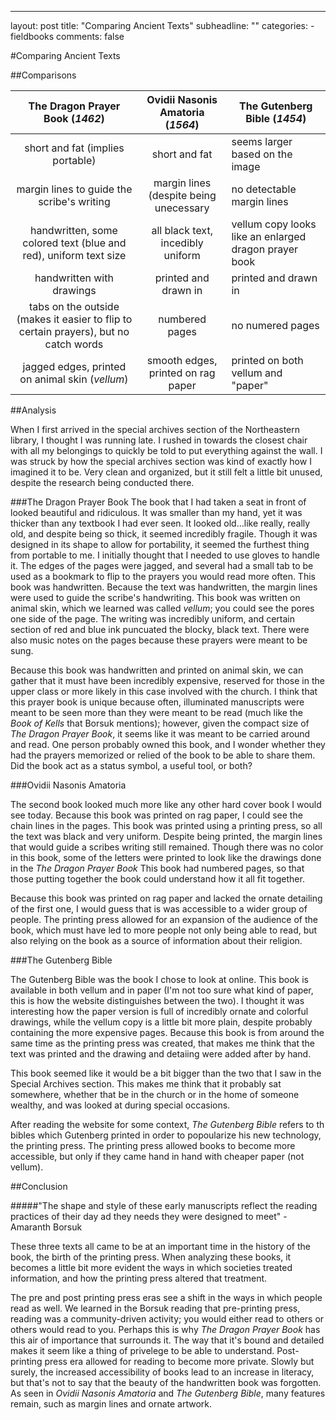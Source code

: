 
---
layout: post
title: "Comparing Ancient Texts"
subheadline: ""
categories:
    - fieldbooks
comments: false






#Comparing Ancient Texts

##Comparisons

|   The Dragon Prayer Book (_1462_)	|Ovidii Nasonis Amatoria (_1564_)    	|   The Gutenberg Bible (_1454_)	|
|:-:	|:-:	|---	|
|   short and fat (implies portable)	| short and fat 	| seems larger based on the image| 
|  margin lines to guide the scribe's writing|margin lines (despite being unecessary| no detectable margin lines
| handwritten, some colored text (blue and red), uniform text size | all black text, incedibly uniform| vellum copy looks like an enlarged dragon prayer book
  	handwritten with drawings|   printed and drawn in|  printed and drawn in 	|
|   tabs on the outside (makes it easier to flip to  certain prayers), but no catch words	| numbered pages  	|   no numered pages	|
|   	jagged edges, printed on animal skin (_vellum_)| smooth edges, printed on rag paper  	|  printed on both vellum and "paper" 	|

##Analysis

When I first arrived in the special archives section of the Northeastern library, I thought I was running late. I rushed in towards the closest chair with all my belongings to quickly be told to put everything against the wall. I was struck by how the special archives section was kind of exactly how I imagined it to be. Very clean and organized, but it still felt a little bit unused, despite the research being conducted there. 

###The Dragon Prayer Book
The book that I had taken a seat in front of looked beautiful and ridiculous. It was smaller than my hand, yet it was thicker than any textbook I had ever seen. It looked old...like really, really old, and despite being so thick, it seemed incredibly fragile. Though it was designed in its shape to allow for portability, it seemed the furthest thing from portable to me. I initially thought that I needed to use gloves to handle it. The edges of the pages were jagged, and several had a small tab to be used as a bookmark to flip to the prayers you would read more often. This book was handwritten. Because the text was handwritten, the margin lines were used to guide the scribe's handwriting. This book was written on animal skin, which we learned was called _vellum_; you could see the pores one side of the page. The writing was incredibly uniform, and certain section of red and blue ink puncuated the blocky, black text. There were also music notes on the pages because these prayers were meant to be sung.

Because this book was handwritten and printed on animal skin, we can gather that it must have been incredibly expensive, reserved for those in the upper class or more likely in this case involved with the church. I think that this prayer book is unique because often, illuminated manuscripts were meant to be seen more than they were meant to be read (much like the _Book of Kells_ that Borsuk mentions); however, given the compact size of _The Dragon Prayer Book_, it seems like it was meant to be carried around and read. One person probably owned this book, and I wonder whether they had the prayers memorized or relied of the book to be able to share them. Did the book act as a status symbol, a useful tool, or both?

###Ovidii Nasonis Amatoria

The second book looked much more like any other hard cover book I would see today. Because this book was printed on rag paper, I could see the chain lines in the pages. This book was printed using a printing press, so all the text was black and very uniform. Despite being printed, the margin lines that would guide a scribes writing still remained. Though there was no color in this book, some of the letters were printed to look like the drawings done in the _The Dragon Prayer Book_ This book had numbered pages, so that those putting together the book could understand how it all fit together. 

Because this book was printed on rag paper and lacked the ornate detailing of the first one, I would guess that is was accessible to a wider group of people. The printing press allowed for an expansion of the audience of the book, which must have led to more people not only being able to read, but also relying on the book as a source of information about their religion. 

###The Gutenberg Bible

The Gutenberg Bible was the book I chose to look at online. This book is available in both vellum and in paper (I'm not too sure what kind of paper, this is how the website distinguishes between the two). I thought it was interesting how the paper version is full of incredibly ornate and colorful drawings, while the vellum copy is a little bit more plain, despite probably containing the more expensive pages. Because this book is from around the same time as the printing press was created, that makes me think that the text was printed and the drawing and detaiing were added after by hand.

This book seemed like it would be a bit bigger than the two that I saw in the Special Archives section. This makes me think that it probably sat somewhere, whether that be in the church or in the home of someone wealthy, and was looked at during special occasions. 

After reading the website for some context, _The Gutenberg Bible_ refers to th bibles which Gutenberg printed in order to popoularize his new technology, the printing press. The printing press allowed books to become more accessible, but only if they came hand in hand with cheaper paper (not vellum).

##Conclusion

#####"The shape and style of these early manuscripts reflect the reading practices of their day ad they needs they were designed to meet" - Amaranth Borsuk

These three texts all came to be at an important time in the history of the book, the birth of the printing press. When analyzing these books, it becomes a little bit more evident the ways in which societies treated information, and how the printing press altered that treatment. 

The pre and post printing press eras see a shift in the ways in which people read as well. We learned in the Borsuk reading that pre-printing press, reading was a community-driven activity; you would either read to others or others would read to you. Perhaps this is why _The Dragon Prayer Book_ has this air of importance that surrounds it. The way that it's bound and detailed makes it seem like a thing of privelege to be able to understand. Post-printing press era allowed for reading to become more private. Slowly but surely, the increased accessibility of books lead to an increase in literacy, but that's not to say that the beauty of the handwritten book was forgotten. As seen in _Ovidii Nasonis Amatoria_ and _The Gutenberg Bible_, many features remain, such as margin lines and ornate artwork.














